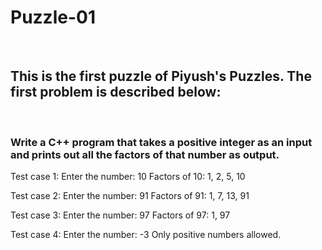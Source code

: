 # Puzzle-01

<br>

## This is the first puzzle of Piyush's Puzzles. The first problem is described below:

<br>

### Write a C++ program that takes a positive integer as an input and prints out all the factors of that number as output. 

Test case 1:
Enter the number: 10
Factors of 10: 1, 2, 5, 10

Test case 2:
Enter the number: 91
Factors of 91: 1, 7, 13, 91

Test case 3:
Enter the number: 97
Factors of 97: 1, 97

Test case 4:
Enter the number: -3
Only positive numbers allowed.